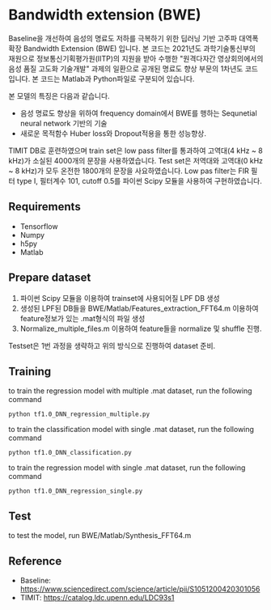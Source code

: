 
# Bandwidth extension (BWE)
Baseline을 개선하여 음성의 명료도 저하를 극복하기 위한 딥러닝 기반 고주파 대역폭 확장 Bandwidth Extension (BWE) 입니다. 본 코드는 2021년도 과학기술통신부의 재원으로 정보통신기획평가원(IITP)의 지원을 받아 수행한 "원격다자간 영상회의에서의 음성 품질 고도화 기술개발" 과제의 일환으로 공개된 명료도 향상 부문의 1차년도 코드입니다. 본 코드는 Matlab과 Python파일로 구분되어 있습니다.

본 모델의 특징은 다음과 같습니다.
* 음성 명료도 향상을 위하여 frequency domain에서 BWE를 행하는 Sequnetial neural network 기반의 기술
* 새로운 목적함수 Huber loss와 Dropout적용을 통한 성능향상.

TIMIT DB로 훈련하였으며 train set은 low pass filter를 통과하여 고역대(4 kHz ~ 8 kHz)가 소실된 4000개의 문장을 사용하였습니다. Test set은 저역대와 고역대(0 kHz ~ 8 kHz)가 모두 온전한 1800개의 문장을 사요하였습니다. Low pas filter는 FIR 필터 type I, 필터계수 101, cutoff 0.5를 파이썬 Scipy 모듈을 사용하여 구현하였습니다.

## Requirements
* Tensorflow
* Numpy
* h5py
* Matlab

## Prepare dataset
1. 파이썬 Scipy 모듈을 이용하여 trainset에 사용되어질 LPF DB 생성
2. 생성된 LPF된 DB들을 BWE/Matlab/Features_extraction_FFT64.m 이용하여 feature정보가 있는 .mat형식의 파일 생성
3. Normalize_multiple_files.m 이용하여 feature들을 normalize 및 shuffle 진행.

Testset은 1번 과정을 생략하고 위의 방식으로 진행하여 dataset 준비.

## Training
to train the regression model with multiple .mat dataset, run the following command
```
python tf1.0_DNN_regression_multiple.py
```
to train the classification model with single .mat dataset, run the following command
```
python tf1.0_DNN_classification.py
```
to train the regression model with single .mat dataset, run the following command
```
python tf1.0_DNN_regression_single.py
```

## Test
to test the model, run BWE/Matlab/Synthesis_FFT64.m

## Reference
* Baseline: https://www.sciencedirect.com/science/article/pii/S1051200420301056
* TIMIT: https://catalog.ldc.upenn.edu/LDC93s1

